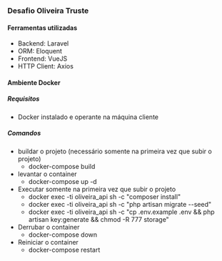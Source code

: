 ### Desafio Oliveira Truste

#### Ferramentas utilizadas

- Backend: Laravel
- ORM: Eloquent
- Frontend: VueJS
- HTTP Client: Axios

#### Ambiente Docker

##### Requisitos

- Docker instalado e operante na máquina cliente

##### Comandos

- buildar o projeto (necessário somente na primeira vez que subir o projeto)
    - docker-compose build
- levantar o container
    - docker-compose up -d
- Executar somente na primeira vez que subir o projeto
    - docker exec -ti oliveira_api sh -c "composer install"
    - docker exec -ti oliveira_api sh -c "php artisan migrate --seed"
    - docker exec -ti oliveira_api sh -c "cp .env.example .env && php artisan key:generate && chmod -R 777 storage"
- Derrubar o container
    - docker-compose down
- Reiniciar o container
    - docker-compose restart